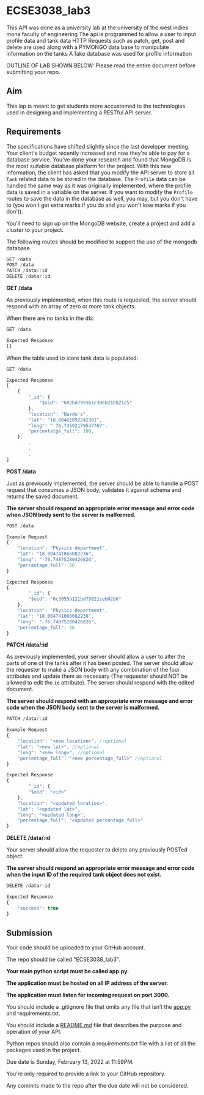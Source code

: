 # ECSE3038_lab3
This API was done as a university lab at the university of the west indies mona faculty of engineering
The api is programmed to allow a user to input profile data and tank data
HTTP Requests such as patch, get, post and delete are used along with a PYMONGO data base to manipulate information on the tanks 
A fake database was used for profile information 

OUTLINE OF LAB SHOWN BELOW:
Please read the entire document before submitting your repo.

## Aim

This lap is meant to get students more accustomed to the technologies used in designing and implementing a RESTful API server.

## Requirements

The specifications have shifted slightly since the last developer meeting. Your client's budget recently increased and now they're able to pay for a database service. You've done your research and found that MongoDB is the most suitable database platform for the project. With this new information, the client has asked that you modify the API server to store all `Tank` related data to be stored in the database. The `Profile` data can be handled the same way as it was originally implemented, where the profile data is saved in a variable on the server. If you want to modify the `Profile` routes to save the data in the database as well, you may, but you don't have to (you won't get extra marks if you do and you won't lose marks if you don't).

You'll need to sign up on the MongoDB website, create a project and add a cluster to your project.

The following routes should be modified to support the use of the mongodb database.

```jsx
GET /data
POST /data
PATCH /data/:id
DELETE /data/:id
```

**GET /data**

As previously implemented, when this route is requested, the server should respond with an array of zero or more tank objects.

When there are no tanks in the db:

```jsx
GET /data

Expected Response
[]
```

When the table used to store tank data is populated:

```jsx
GET /data

Expected Response
[
    {
        "_id": {
            "$oid": "602bd7955b1c30eb21b821c5"
        },
        "location": "Nardo's",
        "lat": "18.00481892242301",
        "long": "-76.74592179547767",
        "percentatge_full": 100,
    },
		.
		.
		.
]
```

**POST /data**

Just as previously implemented, the server should be able to handle a POST request that consumes a JSON body, validates it against schema and returns the saved document.

**The server should respond an appropriate error message and error code when JSON body sent to the server is malformed.**

```jsx
POST /data

Example Request
{
    "location": "Physics department",
    "lat": "18.004741066082236",
    "long": "-76.74875280426826",
    "percentage_full": 56
}

Expected Response
{
		"_id": {
        "$oid": "6c3055b121bd79821ceb02b6"
    },
    "location": "Physics department",
    "lat": "18.004741066082236",
    "long": "-76.74875280426826",
    "percentage_full": 56
}
```

**PATCH /data/:id**

As previously implemented, your server should allow a user to alter the parts of one of the tanks after it has been posted. The server should allow the requester to make a JSON body with any combination of the four attributes and update them as necessary (The requester should NOT be allowed to edit the `id` attribute). The server should respond with the edited document.

**The server should respond with an appropriate error message and error code when the JSON body sent to the server is malformed.**

```jsx
PATCH /data/:id

Example Request
{
    "location": "<new location>", //optional
    "lat": "<new lat>", //optional
    "long": "<new long>", //optional
    "percentage_full": "<new percentage_full>" //optional
}

Expected Response
{
		"_id": {
        "$oid": "<id>"
    },
    "location": "<updated location>",
    "lat": "<updated lat>",
    "long": "<updated long>",
    "percentage_full": "<updated percentage_full>"
}
```

**DELETE /data/:id**

Your server should allow the requester to delete any previously POSTed object.

**The server should respond an appropriate error message and error code when the input ID of the required tank object does not exist.**

```jsx
DELETE /data/:id

Expected Response
{
    "success": true
}
```

## Submission

Your code should be uploaded to your GitHub account.

The repo should be called "ECSE3038_lab3".

**Your main python script must be called app.py.**

**The application must be hosted on all IP address of the server.**

**The application must listen for incoming request on port 3000.**

You should include a .gitignore file that omits any file that isn’t the [app.py](http://app.py) and requirements.txt.

You should include a [README.md](http://readme.md/) file that describes the purpose and operation of your API.

Python repos should also contain a requirements.txt file with a list of all the packages used in the project.

Due date is Sunday, February 13, 2022 at 11:59PM.

You're only required to provide a link to your GitHub repository.

Any commits made to the repo after the due date will not be considered.
